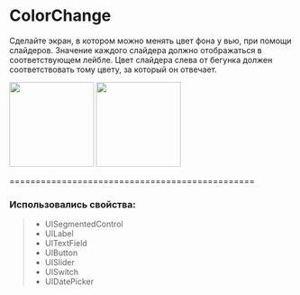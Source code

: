 # ColorChange

Сделайте экран, в котором можно менять цвет фона у вью, при помощи слайдеров. Значение каждого слайдера должно отображаться в соответствующем лейбле.
Цвет слайдера слева от бегунка должен соответствовать тому цвету, за который он отвечает.

<img src = "https://user-images.githubusercontent.com/101284761/167169087-caceb12e-b27d-4234-95aa-60999014066d.png" width = "150">   <img src = "https://user-images.githubusercontent.com/101284761/167169091-53665f25-071d-4ac6-9d27-7990acc920c0.png" width = "150">

===============================================

### Использовались свойства:

> + UISegmentedControl
> + UILabel
> + UITextField
> + UIButton
> + UISlider
> + UISwitch
> + UIDatePicker
